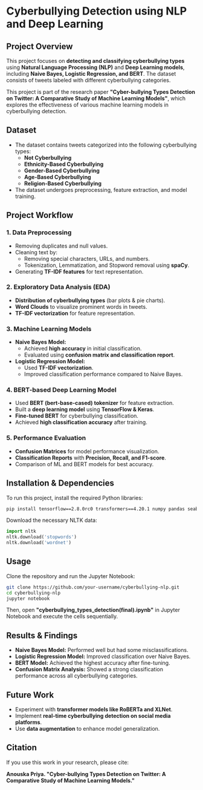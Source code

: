 # Cyberbullying Detection using NLP and Deep Learning

## Project Overview
This project focuses on **detecting and classifying cyberbullying types** using **Natural Language Processing (NLP)** and **Deep Learning models**, including **Naive Bayes, Logistic Regression, and BERT**. The dataset consists of tweets labeled with different cyberbullying categories.

This project is part of the research paper **"Cyber-bullying Types Detection on Twitter: A Comparative Study of Machine Learning Models"**, which explores the effectiveness of various machine learning models in cyberbullying detection.

## Dataset
- The dataset contains tweets categorized into the following cyberbullying types:
  - **Not Cyberbullying**
  - **Ethnicity-Based Cyberbullying**
  - **Gender-Based Cyberbullying**
  - **Age-Based Cyberbullying**
  - **Religion-Based Cyberbullying**
- The dataset undergoes preprocessing, feature extraction, and model training.

## Project Workflow
### 1. **Data Preprocessing**
   - Removing duplicates and null values.
   - Cleaning text by:
     - Removing special characters, URLs, and numbers.
     - Tokenization, Lemmatization, and Stopword removal using **spaCy**.
   - Generating **TF-IDF features** for text representation.

### 2. **Exploratory Data Analysis (EDA)**
   - **Distribution of cyberbullying types** (bar plots & pie charts).
   - **Word Clouds** to visualize prominent words in tweets.
   - **TF-IDF vectorization** for feature representation.

### 3. **Machine Learning Models**
   - **Naive Bayes Model:**
     - Achieved **high accuracy** in initial classification.
     - Evaluated using **confusion matrix and classification report**.
   - **Logistic Regression Model:**
     - Used **TF-IDF vectorization**.
     - Improved classification performance compared to Naive Bayes.

### 4. **BERT-based Deep Learning Model**
   - Used **BERT (bert-base-cased) tokenizer** for feature extraction.
   - Built a **deep learning model** using **TensorFlow & Keras**.
   - **Fine-tuned BERT** for cyberbullying classification.
   - Achieved **high classification accuracy** after training.

### 5. **Performance Evaluation**
   - **Confusion Matrices** for model performance visualization.
   - **Classification Reports** with **Precision, Recall, and F1-score**.
   - Comparison of ML and BERT models for best accuracy.

## Installation & Dependencies
To run this project, install the required Python libraries:

```bash
pip install tensorflow==2.8.0rc0 transformers==4.20.1 numpy pandas seaborn matplotlib nltk sklearn imblearn wordcloud spacy
```

Download the necessary NLTK data:

```python
import nltk
nltk.download('stopwords')
nltk.download('wordnet')
```

## Usage
Clone the repository and run the Jupyter Notebook:

```bash
git clone https://github.com/your-username/cyberbullying-nlp.git
cd cyberbullying-nlp
jupyter notebook
```

Then, open **"cyberbullying_types_detection(final).ipynb"** in Jupyter Notebook and execute the cells sequentially.

## Results & Findings
- **Naive Bayes Model:** Performed well but had some misclassifications.
- **Logistic Regression Model:** Improved classification over Naive Bayes.
- **BERT Model:** Achieved the highest accuracy after fine-tuning.
- **Confusion Matrix Analysis:** Showed a strong classification performance across all cyberbullying categories.

## Future Work
- Experiment with **transformer models like RoBERTa and XLNet**.
- Implement **real-time cyberbullying detection on social media platforms**.
- Use **data augmentation** to enhance model generalization.

## Citation
If you use this work in your research, please cite:

**Anouska Priya. "Cyber-bullying Types Detection on Twitter: A Comparative Study of Machine Learning Models."**
